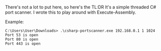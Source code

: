 There's not a lot to put here, so here's the TL:DR
It's a simple threaded C# port scanner. I wrote this to play around with Execute-Assembly.

Example:
```
C:\Users\User\Downloads> .\csharp-portscanner.exe 192.168.0.1 1 1024
Port 53 is open
Port 80 is open
Port 443 is open
```
